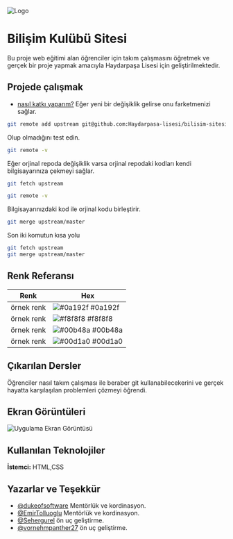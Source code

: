 
![Logo](https://camo.githubusercontent.com/6c23dc99a14ceb8ce0752d01d32a9b033bd3327219a5dd52dd26ed68e005087d/68747470733a2f2f692e6962622e636f2f307471346732422f6c6f676f2e706e67)

    
# Bilişim Kulübü Sitesi

Bu proje web eğitimi alan öğrenciler için takım çalışmasını öğretmek ve gerçek bir proje yapmak amacıyla Haydarpaşa Lisesi için geliştirilmektedir.


## Projede çalışmak
- [nasıl katkı yaparım?](https://opensource.com/article/19/7/create-pull-request-github)
Eğer yeni bir değişiklik gelirse onu farketmenizi sağlar.

```bash
git remote add upstream git@github.com:Haydarpasa-lisesi/bilisim-sitesi.git

```

Olup olmadığını test edin.

```bash
git remote -v
```

Eğer orjinal repoda değişiklik varsa orjinal repodaki kodları kendi bilgisayarınıza çekmeyi sağlar. 

```bash
git fetch upstream
```

```bash
git remote -v
```

Bilgisayarınızdaki kod ile orjinal kodu birleştirir.

```bash
git merge upstream/master
```

Son iki komutun kısa yolu

```bash
git fetch upstream
git merge upstream/master

```

## Renk Referansı

| Renk             | Hex                                                                |
| ----------------- | ------------------------------------------------------------------ |
| örnek renk | ![#0a192f](https://via.placeholder.com/10/0a192f?text=+) #0a192f |
| örnek renk | ![#f8f8f8](https://via.placeholder.com/10/f8f8f8?text=+) #f8f8f8 |
| örnek renk | ![#00b48a](https://via.placeholder.com/10/00b48a?text=+) #00b48a |
| örnek renk | ![#00d1a0](https://via.placeholder.com/10/00b48a?text=+) #00d1a0 | 
## Çıkarılan Dersler

Öğrenciler nasıl takım çalışması ile beraber git kullanabilecekerini ve gerçek hayatta karşılaşılan problemleri çözmeyi öğrendi.
  
## Ekran Görüntüleri

![Uygulama Ekran Görüntüsü](https://via.placeholder.com/468x300?text=App+Screenshot+Here)

  
## Kullanılan Teknolojiler

**İstemci:** HTML,CSS


  
## Yazarlar ve Teşekkür

- [@dukeofsoftware](https://github.com/dukeofsoftware) Mentörlük ve kordinasyon.
- [@EmirTolluoglu](https://github.com/EmirTolluoglu) Mentörlük ve kordinasyon.
- [@Sehergurel](https://github.com/Sehergurel) ön uç geliştirme.
- [@vornehmpanther27](https://github.com/vornehmpanther27) ön uç geliştirme.
  
